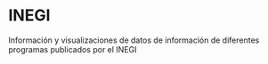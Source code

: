 # INEGI
Información y visualizaciones de datos de información de diferentes programas publicados por el INEGI
